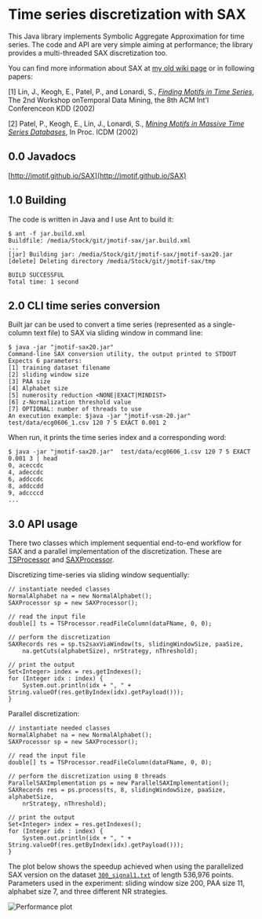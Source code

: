 Time series discretization with SAX
====

This Java library implements Symbolic Aggregate Approximation for time series. The code and API are very simple aiming at performance; the library provides a multi-threaded SAX discretization too. 

You can find more information about SAX at [my old wiki page](https://code.google.com/p/jmotif/wiki/SAX) or in following papers:

[1] Lin, J., Keogh, E., Patel, P., and Lonardi, S., [*Finding Motifs in Time Series*](http://cs.gmu.edu/~jessica/Lin_motif.pdf), The 2nd Workshop onTemporal Data Mining, the 8th ACM Int'l Conferenceon KDD (2002)

[2] Patel, P., Keogh, E., Lin, J., Lonardi, S., [*Mining Motifs in Massive Time Series Databases*](http://www.cs.gmu.edu/~jessica/publications/motif_icdm02.pdf), In Proc. ICDM (2002)

0.0 Javadocs
------------
[http://jmotif.github.io/SAX](http://jmotif.github.io/SAX)

1.0 Building
------------
The code is written in Java and I use Ant to build it:
	
	$ ant -f jar.build.xml 
	Buildfile: /media/Stock/git/jmotif-sax/jar.build.xml
	...
	[jar] Building jar: /media/Stock/git/jmotif-sax/jmotif-sax20.jar
	[delete] Deleting directory /media/Stock/git/jmotif-sax/tmp

	BUILD SUCCESSFUL
	Total time: 1 second

2.0 CLI time series conversion
------------
Built jar can be used to convert a time series (represented as a single-column text file) to SAX via sliding window in command line:

	$ java -jar "jmotif-sax20.jar"
	Command-line SAX conversion utility, the output printed to STDOUT 
	Expects 6 parameters:
 	[1] training dataset filename
 	[2] sliding window size
 	[3] PAA size
 	[4] Alphabet size
 	[5] numerosity reduction <NONE|EXACT|MINDIST>
 	[6] z-Normalization threshold value
 	[7] OPTIONAL: number of threads to use
	An execution example: $java -jar "jmotif-vsm-20.jar"  test/data/ecg0606_1.csv 120 7 5 EXACT 0.001 2

When run, it prints the time series index and a corresponding word:

 	$ java -jar "jmotif-sax20.jar"  test/data/ecg0606_1.csv 120 7 5 EXACT 0.001 3 | head
 	0, aceccdc
 	4, adeccdc
 	6, addccdc
 	8, addccdd
 	9, adccccd
 	...

3.0 API usage
------------	
There two classes which implement sequential end-to-end workflow for SAX and a parallel implementation of the discretization. These are [TSProcessor](https://github.com/jMotif/SAX/blob/master/src/edu/hawaii/jmotif/sax/TSProcessor.java) and [SAXProcessor](https://github.com/jMotif/SAX/blob/master/src/edu/hawaii/jmotif/sax/SAXProcessor.java).

Discretizing time-series via sliding window sequentially:

	// instantiate needed classes
	NormalAlphabet na = new NormalAlphabet();
	SAXProcessor sp = new SAXProcessor();
	
	// read the input file
	double[] ts = TSProcessor.readFileColumn(dataFName, 0, 0);
	
	// perform the discretization
	SAXRecords res = sp.ts2saxViaWindow(ts, slidingWindowSize, paaSize, 
		na.getCuts(alphabetSize), nrStrategy, nThreshold);

	// print the output
	Set<Integer> index = res.getIndexes();
	for (Integer idx : index) {
		System.out.println(idx + ", " + String.valueOf(res.getByIndex(idx).getPayload()));
	}

Parallel discretization:

	// instantiate needed classes
	NormalAlphabet na = new NormalAlphabet();
	SAXProcessor sp = new SAXProcessor();
  
	// read the input file
	double[] ts = TSProcessor.readFileColumn(dataFName, 0, 0);

	// perform the discretization using 8 threads
	ParallelSAXImplementation ps = new ParallelSAXImplementation();
	SAXRecords res = ps.process(ts, 8, slidingWindowSize, paaSize, alphabetSize, 
		nrStrategy, nThreshold);

	// print the output
	Set<Integer> index = res.getIndexes();
	for (Integer idx : index) {
		System.out.println(idx + ", " + String.valueOf(res.getByIndex(idx).getPayload()));
	}

The plot below shows the speedup achieved when using the parallelized SAX version on the dataset [`300_signal1.txt`](https://raw.githubusercontent.com/jMotif/SAX/master/test/data/300_signal1.txt) of length 536,976 points. Parameters used in the experiment: sliding window size 200, PAA size 11, alphabet size 7, and three different NR strategies.

![Performance plot](https://raw.githubusercontent.com/jMotif/SAX/master/test/performance/profiling.png)
